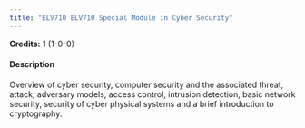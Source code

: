 ```yaml
---
title: "ELV710 ELV710 Special Module in Cyber Security"
---
```

**Credits:** 1 (1-0-0)

#### Description
Overview of cyber security, computer security and the associated threat, attack, adversary models, access control, intrusion detection, basic network security, security of cyber physical systems and a brief introduction to cryptography.